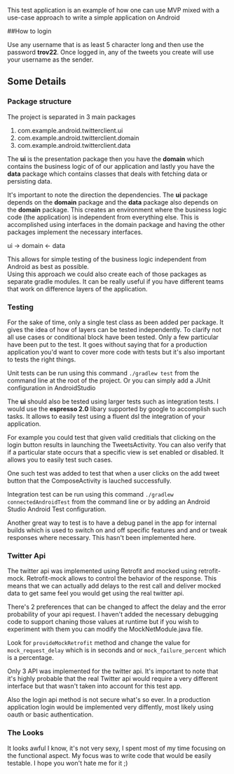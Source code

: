 This test application is an example of how one can use MVP mixed with a use-case
approach to write a simple application on Android

##How to login

Use any username that is as least 5 character long and then use the password **trov22**.
Once logged in, any of the tweets you create will use your username as the sender.

## Some Details

### Package structure
The project is separated in 3 main packages

1. com.example.android.twitterclient.ui
2. com.example.android.twitterclient.domain
3. com.example.android.twitterclient.data

The **ui** is the presentation package then you have the **domain** which contains the business logic of
of our application and lastly you have the **data** package which contains classes that deals with
fetching data or persisting data.

It's important to note the direction the dependencies.  The **ui** package depends on the **domain** package
and the **data** package also depends on the **domain** package.  This creates an environment where
the business logic code (the application) is independent from everything else.  This is accomplished
using interfaces in the domain package and having the other packages implement the necessary interfaces.

ui -> domain <- data

This allows for simple testing of the business logic independent from Android as best as possible.  
Using this approach we could also create each of those packages as separate gradle modules.
It can be really useful if you have different teams that work on difference layers of the application.

### Testing
For the sake of time, only a single test class as been added per package.  It gives the idea
of how of layers can be tested independently.  To clarify not all use cases or conditional block
have been tested.  Only a few particular have been put to the test.  It goes without saying that
for a production application you'd want to cover more code with tests but it's also important
to tests the right things.

Unit tests can be run using this command `./gradlew test` from the command line at the root of
the project.  Or you can simply add a JUnit configuration in AndroidStudio

The **ui** should also be tested using larger tests such as integration tests.  I would use the
**espresso 2.0** libary supported by google to accomplish such tasks.  It allows to easily test
using a fluent dsl the integration of your application.

For example you could test that given valid creditials that clicking on the login button results 
in launching the TweetsActivity.  You can also verify that if a particular state occurs that
a specific view is set enabled or disabled.  It allows you to easily test such cases.

One such test was added to test that when a user clicks on the add tweet button that the
ComposeActivity is lauched successfully.

Integration test can be run using this command `./gradlew connectedAndroidTest` from the command
line or by adding an Android Studio Android Test configuration.


Another great way to test is to have a debug panel in the app for internal builds which is used to
switch on and off specific features and and or tweak responses where necessary.  This hasn't been 
implemented here.

### Twitter Api
The twitter api was implemented using Retrofit and mocked using retrofit-mock.  Retrofit-mock
allows to control the behavior of the response.  This means that we can actually add delays to
the rest call and deliver mocked data to get same feel you would get using the real twitter api.

There's 2 preferences that can be changed to affect the delay and the error probability of your
api request.  I haven't added the necessary debugging code to support chaning those values at runtime
but if you wish to experiment with them you can modify the MockNetModule.java file.

Look for `provideMockRetrofit` method and change the value for `mock_request_delay` which is in
seconds and or `mock_failure_percent` which is a percentage.

Only 3 API was implemented for the twitter api.  It's important to note that it's highly probable
that the real Twitter api would require a very different interface but that wasn't taken into account
for this test app.

Also the login api method is not secure what's so ever.  In a production application login would
be implemented very diffently, most likely using oauth or basic authentication.

### The Looks
It looks awful I know, it's not very sexy, I spent most of my time focusing on the functional aspect.
My focus was to write code that would be easily testable.  I hope you won't hate me for it ;)